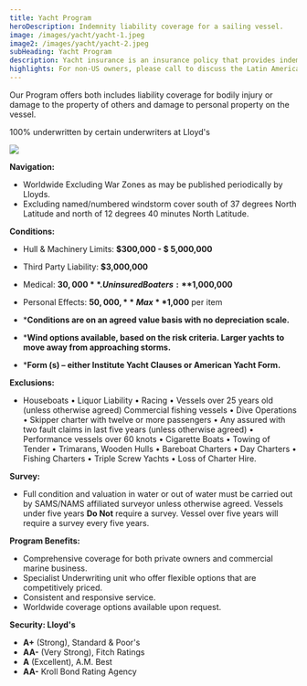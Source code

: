 ```yaml
---
title: Yacht Program
heroDescription: Indemnity liability coverage for a sailing vessel.
image: /images/yacht/yacht-1.jpeg
image2: /images/yacht/yacht-2.jpeg
subHeading: Yacht Program
description: Yacht insurance is an insurance policy that provides indemnity liability coverage for a sailing vessel. It includes liability coverage for bodily injury or damage to the property of others and damage to personal property on the vessel.
highlights: For non-US owners, please call to discuss the Latin America, Caribbean & Europa program.
---
```


<!-- Markdown generator - https://jaspervdj.be/lorem-markdownum/ -->

Our Program offers both includes liability coverage for bodily injury or damage to the property of others and damage to personal property on the vessel.

100% underwritten by certain underwriters at Lloyd's

<img src="/images/Coverholder at Lloyds_black_rgb.png" style="display: block; margin: auto;" />

**Navigation:**
- Worldwide Excluding War Zones as may be published periodically by Lloyds.
- Excluding named/numbered windstorm cover south of 37 degrees North Latitude and north of 12 degrees 40 minutes North Latitude.

**Conditions:**
- Hull & Machinery Limits: **$300,000 - $ 5,000,000**
- Third Party Liability: **$3,000,000**
- Medical: **$30,000**. Uninsured Boaters: **$1,000,000**
- Personal Effects: **$50,000,**  Max **$1,000** per item

- ***Conditions are on an agreed value basis with no depreciation scale.**
- ***Wind options available, based on the risk criteria.  Larger yachts to move away from approaching storms.**
- ***Form (s) – either Institute Yacht Clauses or American Yacht Form.**

**Exclusions:**
- Houseboats • Liquor Liability • Racing • Vessels over 25 years old (unless otherwise agreed) Commercial fishing vessels • Dive Operations • Skipper charter with twelve or more passengers • Any assured with two fault claims in last five years (unless otherwise agreed) • Performance vessels over 60 knots • Cigarette Boats • Towing of Tender • Trimarans, Wooden Hulls • Bareboat Charters • Day Charters • Fishing Charters • Triple Screw Yachts • Loss of Charter Hire.

**Survey:**
- Full condition and valuation in water or out of water must be carried out by SAMS/NAMS affiliated surveyor unless otherwise agreed. Vessels under five years **Do Not** require a survey. Vessel over five years will require a survey every five years.

**Program Benefits:**
- Comprehensive coverage for both private owners and commercial marine business.
- Specialist Underwriting unit who offer flexible options that are competitively priced.
- Consistent and responsive service.
- Worldwide coverage options available upon request.

**Security: Lloyd's**

- **A+** (Strong), Standard & Poor's
- **AA-** (Very Strong), Fitch Ratings
- **A** (Excellent), A.M. Best
- **AA-** Kroll Bond Rating Agency

